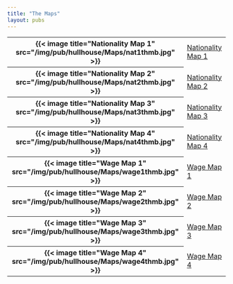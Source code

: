 ```yaml
---
title: "The Maps"
layout: pubs
---
```


<table class="table is-hoverable">
  <tbody>
    <tr>
      <th>{{< image title="Nationality Map 1" src="/img/pub/hullhouse/Maps/nat1thmb.jpg" >}}</th>
      <td><a href="/docs_fk/homicide/HullHouse/NATMAP1.pdf">Nationality Map 1</a></td>
    </tr>
    <tr>
      <th>{{< image title="Nationality Map 2" src="/img/pub/hullhouse/Maps/nat2thmb.jpg" >}}</th>
      <td><a href="/docs_fk/homicide/HullHouse/NATMAP2.pdf">Nationality Map 2</a></td>
    </tr>
    <tr>
      <th>{{< image title="Nationality Map 3" src="/img/pub/hullhouse/Maps/nat3thmb.jpg" >}}</th>
      <td><a href="/docs_fk/homicide/HullHouse/NATMAP3.pdf">Nationality Map 3</a></td>
    </tr>    
    <tr>
      <th>{{< image title="Nationality Map 4" src="/img/pub/hullhouse/Maps/nat4thmb.jpg" >}}</th>
      <td><a href="/docs_fk/homicide/HullHouse/NATMAP4.pdf">Nationality Map 4</a></td>
    </tr>
    <tr>
      <th>{{< image title="Wage Map 1" src="/img/pub/hullhouse/Maps/wage1thmb.jpg" >}}</th>
      <td><a href="/docs_fk/homicide/HullHouse/WAGEMAP1.pdf">Wage Map 1</a></td>
    </tr>  
    <tr>
      <th>{{< image title="Wage Map 2" src="/img/pub/hullhouse/Maps/wage2thmb.jpg" >}}</th>
      <td><a href="/docs_fk/homicide/HullHouse/WAGEMAP2.pdf">Wage Map 2</a></td>
    </tr>  
    <tr>
      <th>{{< image title="Wage Map 3" src="/img/pub/hullhouse/Maps/wage3thmb.jpg" >}}</th>
      <td><a href="/docs_fk/homicide/HullHouse/WAGEMAP3.pdf">Wage Map 3</a></td>
    </tr> 
    <tr>
      <th>{{< image title="Wage Map 4" src="/img/pub/hullhouse/Maps/wage4thmb.jpg" >}}</th>
      <td><a href="/docs_fk/homicide/HullHouse/WAGEMAP4.pdf">Wage Map 4</a></td>
    </tr> 
  </tbody>
</table>